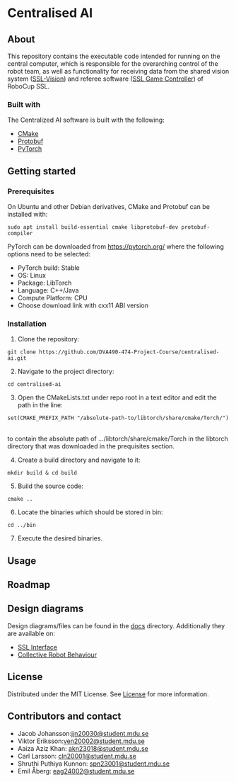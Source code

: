 Centralised AI
=======================

About
-----------------------
This repository contains the executable code intended for running on the central computer, which is responsible for the overarching control of the robot team, as well as functionality for receiving data from the shared vision system ([SSL-Vision](https://github.com/RoboCup-SSL/ssl-vision)) and referee software ([SSL Game Controller](https://github.com/RoboCup-SSL/ssl-game-controller)) of RoboCup SSL.

### Built with
The Centralized AI software is built with the following:

- [CMake](https://cmake.org/)
- [Protobuf](https://protobuf.dev/)
- [PyTorch](https://pytorch.org/)

Getting started
-----------------------

### Prerequisites
On Ubuntu and other Debian derivatives, CMake and Protobuf can be installed with:<br/>
```
sudo apt install build-essential cmake libprotobuf-dev protobuf-compiler
```

PyTorch can be downloaded from https://pytorch.org/ where the following options need to be selected:

- PyTorch build: Stable
- OS: Linux
- Package: LibTorch
- Language: C++/Java
- Compute Platform: CPU
- Choose download link with cxx11 ABI version

### Installation
1. Clone the repository:<br/>
```
git clone https://github.com/DVA490-474-Project-Course/centralised-ai.git
```
2. Navigate to the project directory:<br/>
```
cd centralised-ai
```
3. Open the CMakeLists.txt under repo root in a text editor and edit the path in the line:<br/>
```
set(CMAKE_PREFIX_PATH "/absolute-path-to/libtorch/share/cmake/Torch/")
```
<br/>
to contain the absolute path of .../libtorch/share/cmake/Torch in the libtorch directory that was downloaded in the prequisites section.

4. Create a build directory and navigate to it:<br/>
```
mkdir build & cd build
```
5. Build the source code:<br/>
```
cmake ..
```
6. Locate the binaries which should be stored in bin:<br/>
```
cd ../bin
```
7. Execute the desired binaries.

Usage
-----------------------

Roadmap
-----------------------

Design diagrams
-----------------------
Design diagrams/files can be found in the [docs](/docs) directory. Additionally they are available on:
- [SSL Interface](https://www.mermaidchart.com/raw/6428d81b-020c-4506-a2c5-c319e514648f?theme=dark&version=v0.1&format=svg)
- [Collective Robot Behaviour](https://www.mermaidchart.com/raw/80201d9e-191f-4971-82e5-fbe7ab0a4692?theme=light&version=v0.1&format=svg)


License
-----------------------
Distributed under the MIT License. See [License](/LICENSE) for more information.

Contributors and contact
-----------------------
- Jacob Johansson:jjn20030@student.mdu.se
- Viktor Eriksson:ven20002@student.mdu.se
- Aaiza Aziz Khan: akn23018@student.mdu.se
- Carl Larsson: cln20001@student.mdu.se
- Shruthi Puthiya Kunnon: spn23001@student.mdu.se
- Emil Åberg: eag24002@student.mdu.se
